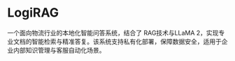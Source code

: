 # LogiRAG
一个面向物流行业的本地化智能问答系统，结合了 RAG技术与LLaMA 2，实现专业文档的智能检索与精准答复。该系统支持私有化部署，保障数据安全，适用于企业内部知识管理与客服自动化场景。

